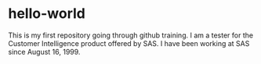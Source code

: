 # hello-world
This is my first repository going through github training.
I am a tester for the Customer Intelligence product offered by SAS. I have been working at SAS since August 16, 1999. 
